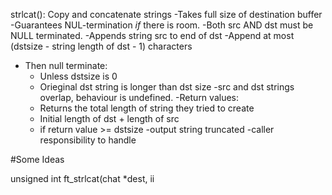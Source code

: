 strlcat(): Copy and concatenate strings
-Takes full size of destination buffer
-Guarantees NUL-termination *if* there is room. 
-Both src AND dst must be NULL terminated.
-Appends string src to end of dst
-Append at most (dstsize - string length of dst - 1) characters
- Then null terminate:
	- Unless dstsize is 0
	- Orieginal dst string is longer than dst size 
-src and dst strings overlap, behaviour is undefined.
-Return values:
	- Returns the total length of string they tried to create
	- Initial length of dst + length of src
	- if return value >= dstsize
		-output string truncated
		-caller responsibility to handle

#Some Ideas

unsigned int	ft_strlcat(chat *dest, ii
